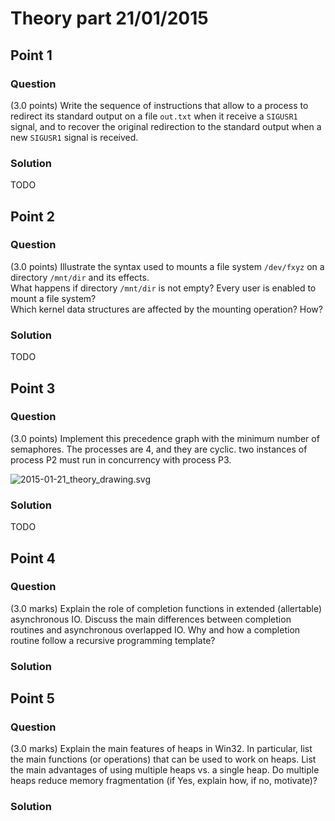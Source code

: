 # Theory part 21/01/2015

## Point 1

### Question

(3.0 points) Write the sequence of instructions that allow to a process to redirect its standard output on a file `out.txt` when it receive a `SIGUSR1` signal, and to recover the original redirection to the standard output when a new `SIGUSR1` signal is received.

### Solution

TODO

## Point 2

### Question

(3.0 points) Illustrate the syntax used to mounts a file system `/dev/fxyz` on a directory `/mnt/dir` and its effects.  
What happens if directory `/mnt/dir` is not empty? Every user is enabled to mount a file system?  
Which kernel data structures are affected by the mounting operation? How?

### Solution

TODO

## Point 3

### Question

(3.0 points) Implement this precedence graph with the minimum number of semaphores. The processes are 4, and they are cyclic. two instances of process P2 must run in concurrency with process P3.

![2015-01-21_theory_drawing.svg](https://cdn.rawgit.com/MartinoMensio/SDP-exams/master/2015-01-21/2015-01-21_theory_drawing.svg "System representation")

### Solution

TODO

## Point 4

### Question

(3.0 marks) Explain the role of completion functions in extended (allertable) asynchronous IO. Discuss the main differences between completion routines and asynchronous overlapped IO. Why and how a completion routine follow a recursive programming template?


### Solution



## Point 5

### Question

(3.0 marks) Explain the main features of heaps in Win32. In particular, list the main functions (or operations) that can be used to work on heaps. List the main advantages of using multiple heaps vs. a single heap. Do multiple heaps reduce memory fragmentation (if Yes, explain how, if no, motivate)?

### Solution

